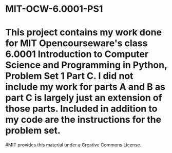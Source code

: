 # MIT-OCW-6.0001-PS1
# This project contains my work done for MIT Opencourseware's class 6.0001 Introduction to Computer Science and Programming in Python, Problem Set 1 Part C. I did not include my work for parts A and B as part C is largely just an extension of those parts. Included in addition to my code are the instructions for the problem set. 

#MIT provides this material under a Creative Commons License.
